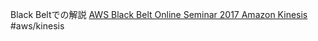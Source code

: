 Black Beltでの解説
[AWS Black Belt Online Seminar 2017 Amazon Kinesis](https://www.slideshare.net/AmazonWebServicesJapan/aws-black-belt-online-seminar-2017-amazon-kinesis)
#aws/kinesis 